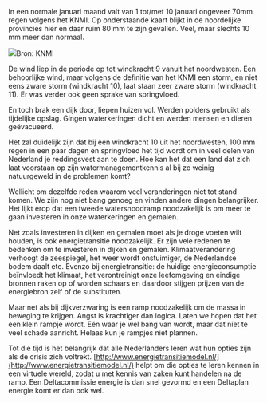 In een normale januari maand valt van 1 tot/met 10 januari ongeveer 70mm regen
volgens het KNMI. Op onderstaande kaart blijkt in de noordelijke provincies
hier en daar ruim 80 mm te zijn gevallen. Veel, maar slechts 10 mm meer dan
normaal.

![](/assets/posts/knmi_storm_januari_2012.jpg)Bron: KNMI

De wind liep in de periode op tot windkracht 9 vanuit het noordwesten. Een
behoorlijke wind, maar volgens de definitie van het KNMI een storm, en niet
eens zware storm (windkracht 10), laat staan zeer zware storm (windkracht 11).
Er was verder ook geen sprake van springvloed.

En toch brak een dijk door, liepen huizen vol. Werden polders gebruikt als
tijdelijke opslag. Gingen waterkeringen dicht en werden mensen en dieren
ge&euml;vacueerd.

Het zal duidelijk zijn dat bij een windkracht 10 uit het noordwesten, 100 mm
regen in een paar dagen en springvloed het tijd wordt om in veel delen van
Nederland je reddingsvest aan te doen. Hoe kan het dat een land dat zich laat
voorstaan op zijn watermanagementkennis al bij zo weinig natuurgeweld in de
problemen komt?

Wellicht om dezelfde reden waarom veel veranderingen niet tot stand komen. We
zijn nog niet bang genoeg en vinden andere dingen belangrijker. Het lijkt erop
dat een tweede watersnoodramp noodzakelijk is om meer te gaan investeren in
onze waterkeringen en gemalen.

Net zoals investeren in dijken en gemalen moet als je droge voeten wilt houden,
is ook energietransitie noodzakelijk. Er zijn vele redenen te bedenken om te
investeren in dijken en gemalen. Klimaatverandering verhoogt de zeespiegel, het
weer wordt onstuimiger, de Nederlandse bodem daalt etc. Evenzo bij
energietransitie: de huidige energieconsumptie be&iuml;nvloedt het klimaat, het
verontreinigt onze leefomgeving en eindige bronnen raken op of worden schaars
en daardoor stijgen prijzen van de energiebron zelf of de substituten.

Maar net als bij dijkverzwaring is een ramp noodzakelijk om de massa in
beweging te krijgen. Angst is krachtiger dan logica. Laten we hopen dat het een
klein rampje wordt. E&eacute;n waar je wel bang van wordt, maar dat niet te
veel schade aanricht. Helaas kun je rampjes niet plannen.

Tot die tijd is het belangrijk dat alle Nederlanders leren wat hun opties zijn
als de crisis zich voltrekt.
[http://www.energietransitiemodel.nl/](http://www.energietransitiemodel.nl/)
helpt om die opties te leren kennen in een virtuele wereld, zodat u met kennis
van zaken kunt handelen na de ramp. Een Deltacommissie energie is dan snel
gevormd en een Deltaplan energie komt er dan ook wel.
